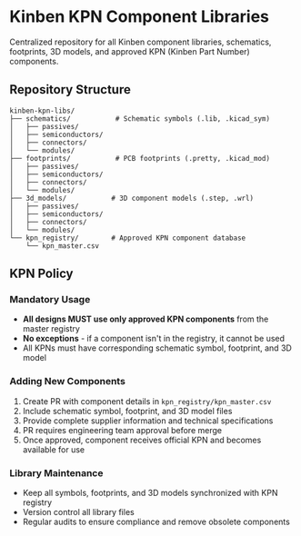 # Kinben KPN Component Libraries

Centralized repository for all Kinben component libraries, schematics, footprints, 3D models, and approved KPN (Kinben Part Number) components.

## Repository Structure

```
kinben-kpn-libs/
├── schematics/           # Schematic symbols (.lib, .kicad_sym)
│   ├── passives/
│   ├── semiconductors/
│   ├── connectors/
│   └── modules/
├── footprints/           # PCB footprints (.pretty, .kicad_mod)
│   ├── passives/
│   ├── semiconductors/
│   ├── connectors/
│   └── modules/
├── 3d_models/           # 3D component models (.step, .wrl)
│   ├── passives/
│   ├── semiconductors/
│   ├── connectors/
│   └── modules/
└── kpn_registry/        # Approved KPN component database
    └── kpn_master.csv
```

## KPN Policy

### Mandatory Usage
- **All designs MUST use only approved KPN components** from the master registry
- **No exceptions** - if a component isn't in the registry, it cannot be used
- All KPNs must have corresponding schematic symbol, footprint, and 3D model

### Adding New Components
1. Create PR with component details in `kpn_registry/kpn_master.csv`
2. Include schematic symbol, footprint, and 3D model files
3. Provide complete supplier information and technical specifications
4. PR requires engineering team approval before merge
5. Once approved, component receives official KPN and becomes available for use

### Library Maintenance
- Keep all symbols, footprints, and 3D models synchronized with KPN registry
- Version control all library files
- Regular audits to ensure compliance and remove obsolete components